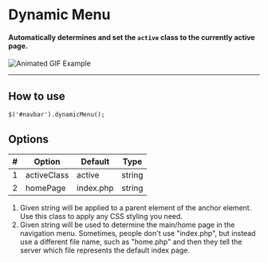 # Dynamic Menu
#### Automatically determines and set the `active` class to the currently active page.

![Animated GIF Example](https://github.com/dvlden/Bootstrap-Dynamic-Menu/blob/master/demo/demo-preview.gif)

---

## How to use
`$('#navbar').dynamicMenu();`

## Options
|  #  |     Option    |    Default    |  Type  |
| --- | ------------- | ------------- | ------ |
|  1  |  activeClass  |     active    | string |
|  2  |    homePage   |   index.php   | string |

1. Given string will be applied to a parent element of the anchor element. Use this class to apply any CSS styling you need.
2. Given string will be used to determine the main/home page in the navigation menu. Sometimes, people don't use "index.php", but instead use a different file name, such as "home.php" and then they tell the server which file represents the default index page.
